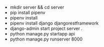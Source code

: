 - mkdir server && cd server
- pip install pipenv
- pipenv install
- pipenv install django djangorestframework
- django-admin start project server .
- python manage.py startapp api
- python manage.py runserver 8000
